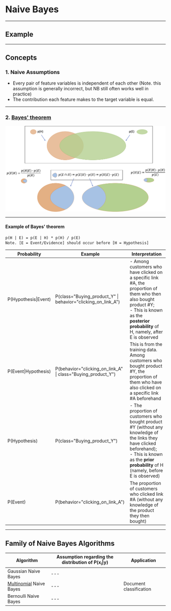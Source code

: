 # Naive Bayes 

<hr>

## Example

<hr>

## Concepts

### 1. Naive Assumptions

- Every pair of feature variables is independent of each other (Note. this assumption is generally incorrect, but NB still often works well in practice)
- The contribution each feature makes to the target variable is equal.

<hr>

### 2. <a href="https://en.wikipedia.org/wiki/Bayes%27_theorem">Bayes' theorem</a>

<p align="center"><img src="./images/Bayes_theorem.png" width="700px"></p>

<hr>

#### Example of Bayes' theorem

```
p(H | E) = p(E | H) * p(H) / p(E)
Note. [E = Event/Evidence] should occur before [H = Hypothesis]
```

Probability | Example | Interpretation
--- | --- | ---
P(Hypothesis\|Event) | P(class="Buying_product_Y" \| behavior="clicking_on_link_A") | - Among customers who have clicked on a specific link #A, the proportion of them who then also bought product #Y;<br/>- This is known as the <b>posterior probability</b> of H, namely, after E is observed
P(Event\|Hypothesis) | P(behavior="clicking_on_link_A" \| class="Buying_product_Y") | This is from the training data. Among customers who bought product #Y, the proportion of them who have also clicked on a specific link #A beforehand
P(Hypothesis) | P(class="Buying_product_Y") | - The proportion of customers who bought product #Y (without any knowledge of the links they have clicked beforehand);<br/>- This is known as the <b>prior probability</b> of H (namely, before E is observed)
P(Event) | P(behavior="clicking_on_link_A") | The proportion of customers who clicked link #A (without any knowledge of the product they then bought)

<hr>

## Family of Naive Bayes Algorithms

Algorithm | Assumption regarding the distribution of P(x<sub>i</sub>\|y) | Application
--- | --- | ---
Gaussian Naive Bayes | --- |
<a href="https://github.com/daniel-yj-yang/distribution">Multinomial</a> Naive Bayes | --- | Document classification
Bernoulli Naive Bayes | --- | 
